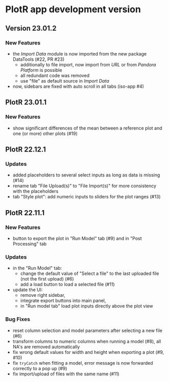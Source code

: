 # PlotR app development version

## Version 23.01.2

### New Features
- the _Import Data_ module is now imported from the new package DataTools (#22, PR #23)
  - additionally to file import, now import from _URL_ or from _Pandora Platform_ is possible
  - all redundant code was removed
  - use "file" as default source in _Import Data_
- now, sidebars are fixed with auto scroll in all tabs (iso-app #4)

## PlotR 23.01.1

### New Features
- show significant differences of the mean between a reference plot and one (or more) other 
plots (#19)

## PlotR 22.12.1

### Updates
- added placeholders to several select inputs as long as data is missing (#14)
- rename tab "File Upload(s)" to "File Import(s)" for more consistency with the placeholders
- tab "Style plot": add numeric inputs to sliders for the plot ranges (#13)

## PlotR 22.11.1

### New Features
- button to export the plot in "Run Model" tab (#9) and in "Post Processing" tab

### Updates
- in the "Run Model" tab:
  - change the default value of "Select a file" to the last uploaded file (not the first upload) (#6)
  - add a load button to load a selected file (#11)
- update the UI:
  - remove right sidebar, 
  - integrate export buttons into main panel,
  - in "Run model tab" load plot inputs directly above the plot view

### Bug Fixes
- reset column selection and model parameters after selecting a new file (#6)
- transform columns to numeric columns when running a model (#8), all NA's are removed automatically
- fix wrong default values for width and height when exporting a plot (#9, #10)
- fix `tryCatch` when fitting a model, error message is now forwarded correctly to a pop up (#9)
- fix import/upload of files with the same name (#11)
